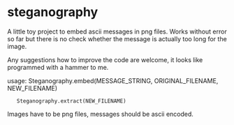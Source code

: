 steganography
=============

A little toy project to embed ascii messages in png files. 
Works without error so far but there is no check whether the message is actually too long for the image.

Any suggestions how to improve the code are welcome, it looks like programmed with a hammer to me. 

usage: Steganography.embed(MESSAGE_STRING, ORIGINAL_FILENAME, NEW_FILENAME)

       Steganography.extract(NEW_FILENAME)
       
Images have to be png files, messages should be ascii encoded.

